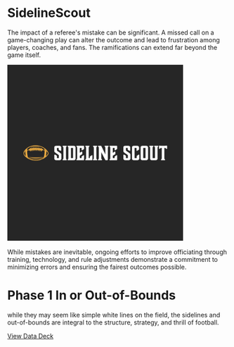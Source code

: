 # SidelineScout

The impact of a referee's mistake can be significant. A missed call on a game-changing play can alter the outcome and lead to frustration among players, coaches, and fans. 
The ramifications can extend far beyond the game itself.

<img src="https://github.com/JordanHalas/SidelineScout/raw/main/SidelineScoutLOGO.webp" alt="SidelineScout Logo" width="400"/>

While mistakes are inevitable, ongoing efforts to improve officiating through training, technology, and rule adjustments demonstrate a commitment to minimizing errors and ensuring the fairest outcomes possible.

# Phase 1 In or Out-of-Bounds

while they may seem like simple white lines on the field, the sidelines and out-of-bounds are integral to the structure, strategy, and thrill of football.

[View Data Deck](https://docs.google.com/presentation/d/1s-3XwArqzks6DPu_DDcLldfSc8wgA9nYkfS7Ku21uXY/edit?usp=sharing)
